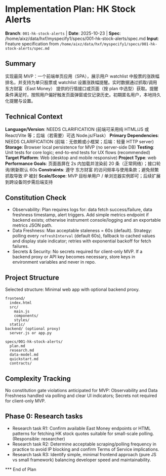 # Implementation Plan: HK Stock Alerts

**Branch**: `001-hk-stock-alerts` | **Date**: 2025-10-23 | **Spec**: /home/aixz/data/hxf/myspecify1/specs/001-hk-stock-alerts/spec.md
**Input**: Feature specification from `/home/aixz/data/hxf/myspecify1/specs/001-hk-stock-alerts/spec.md`

## Summary

实现最简 MVP：一个前端单页应用（SPA），展示用户 watchlist 中股票的涨跌幅排名，并支持为单只股票或 watchlist 设置涨跌幅提醒。实时数据通过抓取/调用 东方财富（East Money） 提供的行情接口或页面（按 plan 中选型）获取。提醒条件满足时，按照用户偏好触发页面弹窗或仅记录历史。初期匿名用户，本地持久化提醒与设置。

## Technical Context

**Language/Version**: NEEDS CLARIFICATION (前端可采用纯 HTML/JS 或 React/Vite 等；后端（若需要）可选 Node.js/Flask）
**Primary Dependencies**: NEEDS CLARIFICATION (前端：无依赖或小框架；后端：轻量 HTTP server)
**Storage**: Browser local persistence for MVP (no server-side DB)
**Testing**: Unit tests for core logic; end-to-end tests for UX flows (recommended)
**Target Platform**: Web (desktop and mobile responsive)
**Project Type**: web
**Performance Goals**: 页面首屏在 2s 内加载并渲染前 20 条（正常网络）；接口轮询/刷新默认 60s
**Constraints**: 遵守 东方财富 的访问频率与使用条款；避免频繁抓取导致 IP 被封
**Scale/Scope**: MVP 目标单用户 / 单浏览器实例即可；后续扩展到跨设备同步需后端支持

## Constitution Check

- Observability: Plan requires logs for: data fetch success/failure, data freshness timestamp, alert triggers. Add simple metrics endpoint if backend exists; otherwise instrument console/logging and an exportable metrics JSON path.
- Data Freshness: Max acceptable staleness = 60s (default). Strategy: polling every `refreshInterval` (default 60s), fallback to cached values and display stale indicator; retries with exponential backoff for fetch failures.
- Secrets & Security: No secrets required for client-only MVP. If a backend proxy or API key becomes necessary, store keys in environment variables and never in repo.

## Project Structure

Selected structure: Minimal web app with optional backend proxy.

```
frontend/
  index.html
  src/
    main.js
    components/
    styles/
  static/
backend/ (optional proxy)
  server.js or app.py

specs/001-hk-stock-alerts/
  plan.md
  research.md
  data-model.md
  quickstart.md
  contracts/
```

## Complexity Tracking

No constitution gate violations anticipated for MVP: Observability and Data Freshness handled via polling and clear UI indicators; Secrets not required for client-only MVP.

## Phase 0: Research tasks

- Research task R1: Confirm available East Money endpoints or HTML patterns for fetching HK stock quotes suitable for small-scale polling. (Responsible: researcher)
- Research task R2: Determine acceptable scraping/polling frequency in practice to avoid IP blocking and confirm Terms of Service implications.
- Research task R3: Identify simple, minimal frontend approach (pure JS vs small framework) balancing developer speed and maintainability.


*** End of Plan
